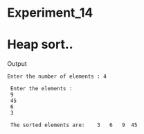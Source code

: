# Experiment_14 
# Heap sort..

Output
```
Enter the number of elements : 4

 Enter the elements : 
 9
 45
 6
 3

 The sorted elements are:    3   6   9  45

